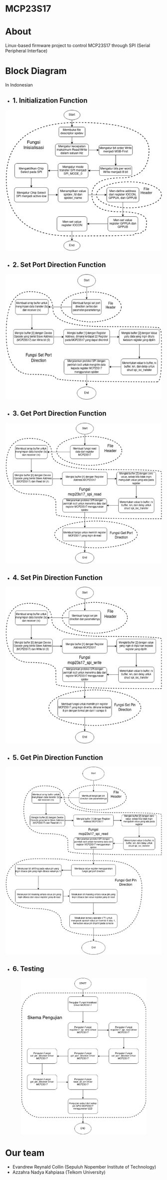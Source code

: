 # MCP23S17

# About
Linux-based firmware project to control MCP23S17 through SPI (Serial Peripheral Interface)

# Block Diagram 
In Indonesian
- ## 1. Initialization Function
<p align="center"> <img src="assets/initdiagram.jpg" width="500" height="450"></p>

- ## 2. Set Port Direction Function
<p align="center"> <img src="assets/setportdirection.jpg" width="500" height="400"></p>

- ## 3. Get Port Direction Function
<p align="center"> <img src="assets/getportdirection.jpg" width="500" height="450"></p>

- ## 4. Set Pin Direction Function
<p align="center"> <img src="assets/setpindirection.jpg" width="500" height="500"></p>

- ## 5. Get Pin Direction Function
<p align="center"> <img src="assets/getpindirection.jpg" width="500" height="600"></p>

- ## 6. Testing
<p align="center"> <img src="assets/testing.jpg" width="400" height="500"></p>

# Our team
- Evandrew Reynald Collin (Sepuluh Nopember Institute of Technology)
- Azzahra Nadya Kahpiasa (Telkom University)
